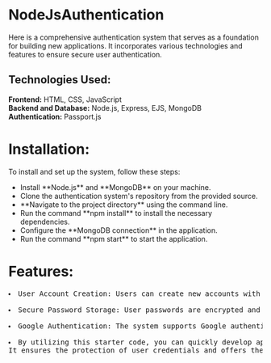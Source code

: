 # NodeJsAuthentication

Here is a comprehensive authentication system that serves as a foundation for building new applications. It incorporates various technologies and features to ensure secure user authentication.

<h2>Technologies Used:</h2>

**Frontend:** HTML, CSS, JavaScript<br>
**Backend and Database:** Node.js, Express, EJS, MongoDB<br>
**Authentication:** Passport.js

<h1>Installation:</h1>
To install and set up the system, follow these steps:


<ul>
<li>Install **Node.js** and **MongoDB** on your machine.</li>
<li>Clone the authentication system's repository from the provided source.</li>
<li>**Navigate to the project directory** using the command line.</li>
<li>Run the command **npm install** to install the necessary dependencies.</li>
<li>Configure the **MongoDB connection** in the application.</li>
<li>Run the command **npm start** to start the application.</li>
</ul>


<h1>Features:</h1>
<pre>
<li>User Account Creation: Users can create new accounts with their desired credentials.</li>
<li>Secure Password Storage: User passwords are encrypted and stored securely in the database.</li>
<li>Google Authentication: The system supports Google authentication, allowing users to sign in using their Google accounts.</li>
<li>By utilizing this starter code, you can quickly develop applications with a robust and reliable authentication system in place. 
It ensures the protection of user credentials and offers the convenience of Google authentication for seamless user experience.</li>
</pre>
